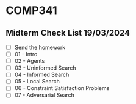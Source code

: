 # COMP341 

## Midterm Check List 19/03/2024
- [ ] Send the homework
- [ ] 01 - Intro
- [ ] 02 - Agents
- [ ] 03 - Uninformed Search
- [ ] 04 - Informed Search
- [ ] 05 - Local Search
- [ ] 06 - Constraint Satisfaction Problems
- [ ] 07 - Adversarial Search